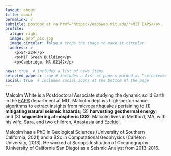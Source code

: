 ```yaml
---
layout: about
title: about
permalink: /
subtitle: postdoc at <a href='https://eapsweb.mit.edu/'>MIT EAPS</a>.
profile:
  align: right
  image: prof_pic.jpg
  image_circular: false # crops the image to make it circular
  address: >
    <p>54-224</p>
    <p>MIT Green Building</p>
    <p>Cambridge, MA 02142</p>

news: true  # includes a list of news items
selected_papers: true # includes a list of papers marked as "selected={true}"
social: true  # includes social icons at the bottom of the page
---
```


Malcolm White is a Postdoctoral Associate studying the dynamic solid Earth in the <a href='https://eapsweb.mit.edu'>EAPS</a> department at MIT. Malcolm deploys high-performance algorithms to extract insights from microearthquakes pertaining to (1) <b>mitigating natural seismic hazards</b>; (2) <b>harvesting geothermal energy</b>; and (3) <b>sequestering atmospheric CO2</b>. Malcolm lives in Medford, MA, with his wife, Sara, and two children, Anastasia and Ezekiel.

Malcolm has a PhD in Geological Sciences (University of Southern California, 2021) and a BSc in Computational Geophysics (Carleton University, 2013). He worked at Scripps Institution of Oceanography (University of California San Diego) as a Seismic Analyst from 2013-2016.

